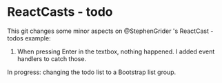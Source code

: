 ReactCasts - todo
=================

This git changes some minor aspects on @StephenGrider 's ReactCast - todos example:

1. When pressing Enter in the textbox, nothing happened. I added event handlers to catch those.

In progress: changing the todo list to a Bootstrap list group.